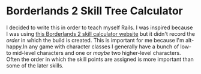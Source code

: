 # Borderlands 2 Skill Tree Calculator

I decided to write this in order to teach myself Rails. I was inspired because I was using [this Borderlands 2 skill calculator website][bl2skills] but it didn't record the *order* in which the build is created. This is important for me because I'm alt-happy.In any game with character classes I generally have a bunch of low- to mid-level characters and one or *maybe* two higher-level characters. Often the order in which the skill points are assigned is more important than some of the later skills.

[bl2skills]: http://www.bl2skills.com

